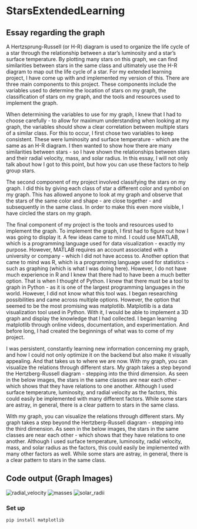 # StarsExtendedLearning

## Essay regarding the graph

A Hertzsprung-Russell (or H-R) diagram is used to organize the life cycle of a star through the relationship between a star’s luminosity and a star’s surface temperature. By plotting many stars on this graph, we can find similarities between stars in the same class and ultimately use the H-R diagram to map out the life cycle of a star.
For my extended learning project, I have come up with and implemented my version of this. There are three main components to this project. These components include the variables used to determine the location of stars on my graph, the classification of stars on my graph, and the tools and resources used to implement the graph.

When determining the variables to use for my graph, I knew that I had to choose carefully - to allow for maximum understanding when looking at my graph, the variables should show a clear correlation between multiple stars of a similar class. For this to occur, I first chose two variables to keep consistent. These were luminosity and surface temperature - which are the same as an H-R diagram. I then wanted to show how there are many similarities between stars - so I have shown the relationships between stars and their radial velocity, mass, and solar radius. In this essay, I will not only talk about how I got to this point, but how you can use these factors to help group stars.

The second component of my project involved classifying the stars on my graph. I did this by giving each class of star a different color and symbol on my graph. This has allowed anyone to look at my graph and observe that the stars of the same color and shape - are close together - and subsequently in the same class. In order to make this even more visible, I have circled the stars on my graph.

The final component of my project is the tools and resources used to implement the graph. To implement the graph, I first had to figure out how I was going to display it. A few ideas came to mind. I could use MATLAB, which is a programming language used for data visualization - exactly my purpose. However, MATLAB requires an account associated with a university or company - which I did not have access to. Another option that came to mind was R, which is a programming language used for statistics - such as graphing (which is what I was doing here). However, I do not have much experience in R and I knew that there had to have been a much better option. That is when I thought of Python. I knew that there must be a tool to graph in Python - as it is one of the largest programming languages in the world. However, I did not know what this tool was. I began researching possibilities and came across multiple options. However, the option that seemed to be the most promising was matplotlib. Matplotlib is a data visualization tool used in Python. With it, I would be able to implement a 3D graph and display the knowledge that I had collected. I began learning matplotlib through online videos, documentation, and experimentation. And before long, I had created the beginnings of what was to come of my project.

I was persistent, constantly learning new information concerning my graph, and how I could not only optimize it on the backend but also make it visually appealing. And that takes us to where we are now.
With my graph, you can visualize the relations through different stars. My graph takes a step beyond the Hertzberg-Russell diagram - stepping into the third dimension. As seen in the below images, the stars in the same classes are near each other - which shows that they have relations to one another. Although I used surface temperature, luminosity, and radial velocity as the factors, this could easily be implemented with many different factors. While some stars are astray, in general, there is a clear pattern to stars in the same class.

With my graph, you can visualize the relations through different stars. My graph takes a step beyond the Hertzberg-Russell diagram - stepping into the third dimension. As seen in the below images, the stars in the same classes are near each other - which shows that they have relations to one another. Although I used surface temperature, luminosity, radial velocity, mass, and solar radius as the factors, this could easily be implemented with many other factors as well. While some stars are astray, in general, there is a clear pattern to stars in the same class.


## Code output (Graph Images)

![radial_velocity](https://user-images.githubusercontent.com/95631939/208335651-4923e775-83cf-4795-a343-1976e632a965.png)
![masses](https://user-images.githubusercontent.com/95631939/208335653-d9655e5c-17e9-4fc2-aa9c-ec6bbe868647.png)
![solar_radii](https://user-images.githubusercontent.com/95631939/208335662-99a816a8-c296-471b-918f-22071da08bee.png)


### Set up

    pip install matplotlib
